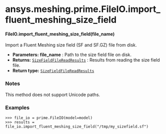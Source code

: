 <a id="ansys-meshing-prime-fileio-import-fluent-meshing-size-field"></a>

# ansys.meshing.prime.FileIO.import_fluent_meshing_size_field

<a id="ansys.meshing.prime.FileIO.import_fluent_meshing_size_field"></a>

#### FileIO.import_fluent_meshing_size_field(file_name)

Import a Fluent Meshing size field (SF and SF.GZ) file from disk.

* **Parameters:**
  **file_name**
  : Path to the size field file on disk.
* **Returns:**
  [`SizeFieldFileReadResults`](ansys.meshing.prime.SizeFieldFileReadResults.md#ansys.meshing.prime.SizeFieldFileReadResults)
  : Results from reading the size field file.
* **Return type:**
  [`SizeFieldFileReadResults`](ansys.meshing.prime.SizeFieldFileReadResults.md#ansys.meshing.prime.SizeFieldFileReadResults)

### Notes

This method does not support Unicode paths.

### Examples

```pycon
>>> file_io = prime.FileIO(model=model)
>>> results = file_io.import_fluent_meshing_size_field("/tmp/my_sizefield.sf")
```

<!-- !! processed by numpydoc !! -->
